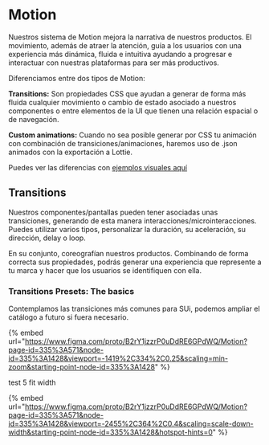 # Motion
Nuestros sistema de Motion mejora la narrativa de nuestros productos. 
El movimiento, además de atraer la atención, guía a los usuarios con una experiencia más dinámica, fluida e intuitiva ayudando a progresar e interactuar con nuestras plataformas para ser más productivos. 

Diferenciamos entre dos tipos de Motion:

**Transitions:**  Son propiedades CSS que ayudan a generar de forma más fluida cualquier movimiento o cambio de estado asociado a nuestros  componentes o entre elementos de la UI que tienen una relación espacial o de navegación. 

**Custom animations:** Cuando no sea posible generar por CSS tu animación con combinación de transiciones/animaciones, haremos uso de .json animados con la exportación a Lottie.

Puedes ver las diferencias con [ejemplos visuales aquí](https://www.figma.com/proto/B2rY1jzzrP0uDdRE6GPdWQ/Motion?page-id=66%3A179&node-id=101%3A722&viewport=653%2C412%2C0.07&scaling=contain&starting-point-node-id=101%3A722)


## Transitions
Nuestros componentes/pantallas pueden tener asociadas unas transiciones, generando de esta manera interacciones/microinteracciones. Puedes utilizar varios tipos, personalizar la duración, su aceleración, su dirección, delay o loop. 

En su conjunto, coreografían nuestros productos. Combinando de forma correcta sus propiedades, podrás generar una experiencia que represente a tu marca y hacer que los usuarios se identifiquen con ella. 

### Transitions Presets:  The basics
Contemplamos las transiciones más comunes para SUi, podemos ampliar el catálogo a futuro si fuera necesario.

{% embed url="https://www.figma.com/proto/B2rY1jzzrP0uDdRE6GPdWQ/Motion?page-id=335%3A571&node-id=335%3A1428&viewport=-1419%2C334%2C0.25&scaling=min-zoom&starting-point-node-id=335%3A1428" %}


test 5 fit width

{% embed url="https://www.figma.com/proto/B2rY1jzzrP0uDdRE6GPdWQ/Motion?page-id=335%3A571&node-id=335%3A1428&viewport=-2455%2C364%2C0.4&scaling=scale-down-width&starting-point-node-id=335%3A1428&hotspot-hints=0" %}




